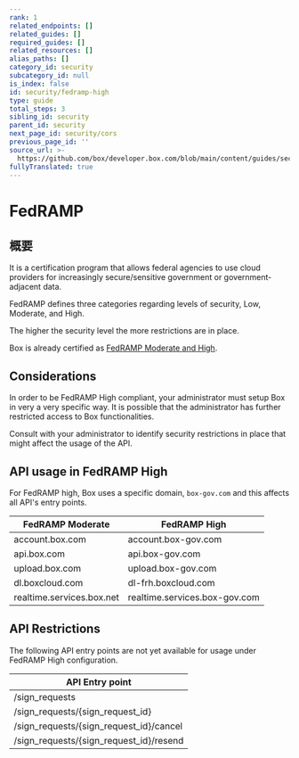 ```yaml
---
rank: 1
related_endpoints: []
related_guides: []
required_guides: []
related_resources: []
alias_paths: []
category_id: security
subcategory_id: null
is_index: false
id: security/fedramp-high
type: guide
total_steps: 3
sibling_id: security
parent_id: security
next_page_id: security/cors
previous_page_id: ''
source_url: >-
  https://github.com/box/developer.box.com/blob/main/content/guides/security/fedramp-high.md
fullyTranslated: true
---
```

# FedRAMP

## 概要

It is a certification program that allows federal agencies to use cloud providers for increasingly secure/sensitive government or government-adjacent data.

FedRAMP defines three categories regarding levels of security, Low, Moderate, and High.

The higher the security level the more restrictions are in place.

Box is already certified as [FedRAMP Moderate and High][FedRAMPCert].

## Considerations

In order to be FedRAMP High compliant, your administrator must setup Box in very a very specific way. It is possible that the administrator has further restricted access to Box functionalities.

Consult with your administrator to identify security restrictions in place that might affect the usage of the API.

## API usage in FedRAMP High

For FedRAMP high, Box uses a specific domain, `box-gov.com` and this affects all API's entry points.

<!-- markdownlint-disable line-length -->

| FedRAMP Moderate          | FedRAMP High                  |
| ------------------------- | ----------------------------- |
| account.box.com           | account.box-gov.com           |
| api.box.com               | api.box-gov.com               |
| upload.box.com            | upload.box-gov.com            |
| dl.boxcloud.com           | dl-frh.boxcloud.com           |
| realtime.services.box.net | realtime.services.box-gov.com |

<!-- markdownlint-enable line-length -->

## API Restrictions

The following API entry points are not yet available for usage under FedRAMP High configuration.

<!-- markdownlint-disable line-length -->

| API Entry point                         |
| --------------------------------------- |
| /sign_requests                          |
| /sign_requests/{sign_request_id}        |
| /sign_requests/{sign_request_id}/cancel |
| /sign_requests/{sign_request_id}/resend |

<!-- markdownlint-enable line-length -->

<!-- ## Code Samples  Code samples allow you to bring in SDK, CLI, and cURL code samples. The ID needs to be an endpoint ID.  <Samples id='get_files_id' >

</Samples>

Make sure to close the HTML tag, either directly or like this.

<Samples id='get_files_id'>

</Samples>

## Messages

Messages are used to mark a text visually as being notable, a warning, or a sign
of danger.

<Message type='notice'>

A simple note

</Message>

<Message type='warning'>

A warning note

</Message>

<Message type='danger'>

A danger note

</Message>

Messages support a small size, and the content can include more Markdown text.

<Message size='small'>

# A title

A danger note with a markdown title and body.

</Message>

## Tabs

Not all code samples exist in the SDKs/CLI. You can add new code samples
for each language as follows.

<Tabs>

<Tab title='Node'>

```js
console.log('!')
```

</Tab>

<Tab title='.NET'>

```dotnet
// some .NET code
```

</Tab>

</Tabs>

## Links

We recommend using referenced links.

This would [look like this][1].

At the end of the document, define the link.

[1]: https://box.com

We provide ways to link to guides, endpoints,
and resources without hard-coding the locale.

[Get a file by ID][endpoint://get-files-id]

[File resource][resource://file]
-->

[FedRAMPCert]: https://marketplace.fedramp.gov/#!/product/box-enterprise-cloud-content-collaboration-platform/versus/box-enterprise-cloud-content-collaboration-platform---high?sort=productName&productNameSearch=box
